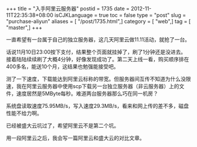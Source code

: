 +++
title = "入手阿里云服务器"
postid = 1735
date = 2012-11-11T22:35:38+08:00
isCJKLanguage = true
toc = false
type = "post"
slug = "purchase-aliyun"
aliases = [ "/post/1735.html",]
category = [ "web",]
tag = [ "master",]
+++


一直希望有一台属于自己的独立服务器，这几天阿里云做11.11活动，就抢了一台。

话说11月10日23:00按下支付，结果整个页面就挂掉了，刷了1分钟还是没进去。接着陆陆续续刷了大概4分钟，好像发现成功了。第二天上线一看，购买顺序排在400多名，能送10个月，这结果也勉强能接受吧。

测了一下速度，下载能达到阿里云标称的带宽。但服务器间互传不知道为什么没限速，我在阿里云服务器中使用scp下载另一台独立服务器（非云服务器）上的文件，速度居然是5MByte每秒。难道两台服务器那么巧在同一机房？

系统盘读取速度75.95MB/s，写入速度29.3MB/s，看来和网上传的差不多，磁盘性能不给力啊。

已经被盛大云坑过了，希望阿里云不是第二个坑。

用一段阿里云之后，我会写一篇阿里云和盛大云的对比文章。

